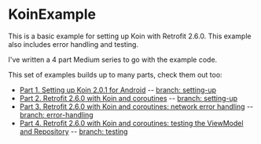 # KoinExample

This is a basic example for setting up Koin with Retrofit 2.6.0. This example also includes error handling and testing.

I've written a 4 part Medium series to go with the example code.

This set of examples builds up to many parts, check them out too:
* [Part 1. Setting up Koin 2.0.1 for Android](https://medium.com/@harmittaa/setting-up-koin-2-0-1-for-android-ebf11de01816) -- [branch: setting-up](https://github.com/harmittaa/KoinExample/tree/setting-up)
* [Part 2. Retrofit 2.6.0 with Koin and coroutines](https://medium.com/@harmittaa/retrofit-2-6-0-with-koin-and-coroutines-4ff45a4792fc) -- [branch: setting-up](https://github.com/harmittaa/KoinExample/tree/setting-up)
* [Part 3. Retrofit 2.6.0 with Koin and coroutines: network error handling](https://medium.com/@harmittaa/retrofit-2-6-0-with-koin-and-coroutines-network-error-handling-a5b98b5e5ca0) -- [branch: error-handling](https://github.com/harmittaa/KoinExample/tree/error-handling)
* [Part 4. Retrofit 2.6.0 with Koin and coroutines: testing the ViewModel and Repository](https://medium.com/@harmittaa/retrofit-2-6-0-with-koin-and-coroutines-testing-your-layers-42d2a71566f1) -- [branch: testing]( https://github.com/harmittaa/KoinExample/tree/testing)
